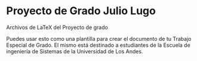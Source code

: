 # Proyecto de Grado Julio Lugo
Archivos de LaTeX del Proyecto de grado

Puedes usar esto como una plantilla para crear el documento de tu Trabajo Especial de Grado. El mismo está destinado a estudiantes de la Escuela de ingeniería de Sistemas de la Universidad de Los Andes.
